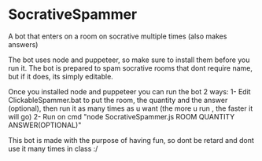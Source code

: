 # SocrativeSpammer
A bot that enters on a room on socrative multiple times (also makes answers)

The bot uses node and puppeteer, so make sure to install them before you run it.
The bot is prepared to spam socrative rooms that dont require name, but if it does, its simply editable.

Once you installed node and puppeteer you can run the bot 2 ways:
1- Edit ClickableSpammer.bat to put the room, the quantity and the answer (optional), then run it as many times as u want (the more u run , the faster it will go)
2- Run on cmd "node SocrativeSpammer.js ROOM QUANTITY ANSWER(OPTIONAL)"

This bot is made with the purpose of having fun, so dont be retard and dont use it many times in class :/
